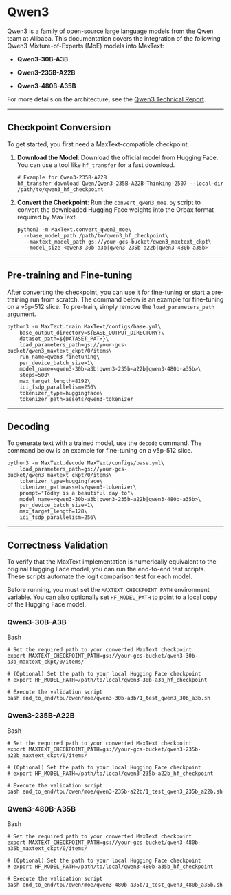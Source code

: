 Qwen3
=====

Qwen3 is a family of open-source large language models from the Qwen team at Alibaba. This documentation covers the integration of the following Qwen3 Mixture-of-Experts (MoE) models into MaxText:

-   **Qwen3-30B-A3B**

-   **Qwen3-235B-A22B**

-   **Qwen3-480B-A35B**

For more details on the architecture, see the [Qwen3 Technical Report](https://arxiv.org/abs/2505.09388).

* * * * *

Checkpoint Conversion
---------------------

To get started, you first need a MaxText-compatible checkpoint.

1.  **Download the Model**: Download the official model from Hugging Face. You can use a tool like `hf_transfer` for a fast download.

    ```
    # Example for Qwen3-235B-A22B
    hf_transfer download Qwen/Qwen3-235B-A22B-Thinking-2507 --local-dir /path/to/qwen3_hf_checkpoint

    ```

2.  **Convert the Checkpoint**: Run the `convert_qwen3_moe.py` script to convert the downloaded Hugging Face weights into the Orbax format required by MaxText.

    ```
    python3 -m MaxText.convert_qwen3_moe\
      --base_model_path /path/to/qwen3_hf_checkpoint\
      --maxtext_model_path gs://your-gcs-bucket/qwen3_maxtext_ckpt\
      --model_size <qwen3-30b-a3b|qwen3-235b-a22b|qwen3-480b-a35b>

    ```

* * * * *

Pre-training and Fine-tuning
----------------------------

After converting the checkpoint, you can use it for fine-tuning or start a pre-training run from scratch. The command below is an example for fine-tuning on a v5p-512 slice. To pre-train, simply remove the `load_parameters_path` argument.

```
python3 -m MaxText.train MaxText/configs/base.yml\
    base_output_directory=${BASE_OUTPUT_DIRECTORY}\
    dataset_path=${DATASET_PATH}\
    load_parameters_path=gs://your-gcs-bucket/qwen3_maxtext_ckpt/0/items\
    run_name=qwen3_finetuning\
    per_device_batch_size=1\
    model_name=<qwen3-30b-a3b|qwen3-235b-a22b|qwen3-480b-a35b>\
    steps=500\
    max_target_length=8192\
    ici_fsdp_parallelism=256\
    tokenizer_type=huggingface\
    tokenizer_path=assets/qwen3-tokenizer

```

* * * * *

Decoding
--------

To generate text with a trained model, use the `decode` command. The command below is an example for fine-tuning on a v5p-512 slice.

```
python3 -m MaxText.decode MaxText/configs/base.yml\
    load_parameters_path=gs://your-gcs-bucket/qwen3_maxtext_ckpt/0/items\
    tokenizer_type=huggingface\
    tokenizer_path=assets/qwen3-tokenizer\
    prompt="Today is a beautiful day to"\
    model_name=<qwen3-30b-a3b|qwen3-235b-a22b|qwen3-480b-a35b>\
    per_device_batch_size=1\
    max_target_length=128\
    ici_fsdp_parallelism=256\

```

* * * * *

Correctness Validation
----------------------

To verify that the MaxText implementation is numerically equivalent to the original Hugging Face model, you can run the end-to-end test scripts. These scripts automate the logit comparison test for each model.

Before running, you must set the `MAXTEXT_CHECKPOINT_PATH` environment variable. You can also optionally set `HF_MODEL_PATH` to point to a local copy of the Hugging Face model.

### Qwen3-30B-A3B

Bash

```
# Set the required path to your converted MaxText checkpoint
export MAXTEXT_CHECKPOINT_PATH=gs://your-gcs-bucket/qwen3-30b-a3b_maxtext_ckpt/0/items/

# (Optional) Set the path to your local Hugging Face checkpoint
# export HF_MODEL_PATH=/path/to/local/qwen3-30b-a3b_hf_checkpoint

# Execute the validation script
bash end_to_end/tpu/qwen/moe/qwen3-30b-a3b/1_test_qwen3_30b_a3b.sh

```

### Qwen3-235B-A22B

Bash

```
# Set the required path to your converted MaxText checkpoint
export MAXTEXT_CHECKPOINT_PATH=gs://your-gcs-bucket/qwen3-235b-a22b_maxtext_ckpt/0/items/

# (Optional) Set the path to your local Hugging Face checkpoint
# export HF_MODEL_PATH=/path/to/local/qwen3-235b-a22b_hf_checkpoint

# Execute the validation script
bash end_to_end/tpu/qwen/moe/qwen3-235b-a22b/1_test_qwen3_235b_a22b.sh

```

### Qwen3-480B-A35B

Bash

```
# Set the required path to your converted MaxText checkpoint
export MAXTEXT_CHECKPOINT_PATH=gs://your-gcs-bucket/qwen3-480b-a35b_maxtext_ckpt/0/items/

# (Optional) Set the path to your local Hugging Face checkpoint
# export HF_MODEL_PATH=/path/to/local/qwen3-480b-a35b_hf_checkpoint

# Execute the validation script
bash end_to_end/tpu/qwen/moe/qwen3-480b-a35b/1_test_qwen3_480b_a35b.sh
```
